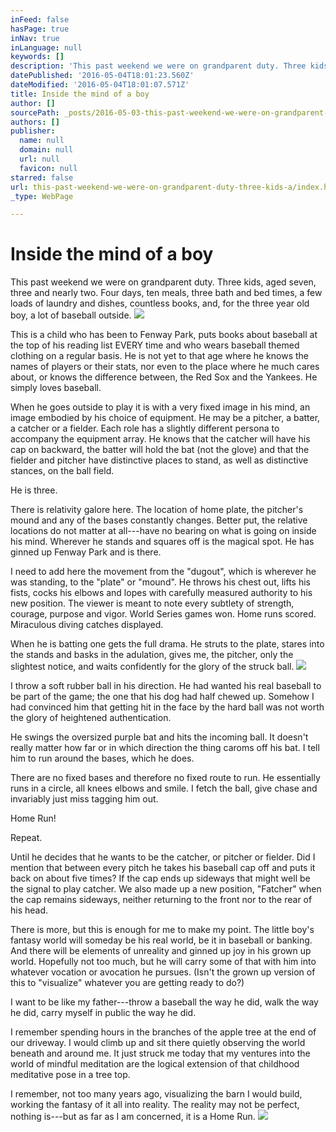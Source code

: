 ```yaml
---
inFeed: false
hasPage: true
inNav: true
inLanguage: null
keywords: []
description: 'This past weekend we were on grandparent duty. Three kids, aged seven, three and nearly two. Four days, ten meals, three bath and bed times, a few loads of laundry and dishes, countless books, and, for the three year old boy, a lot of baseball outside.'
datePublished: '2016-05-04T18:01:23.560Z'
dateModified: '2016-05-04T18:01:07.571Z'
title: Inside the mind of a boy
author: []
sourcePath: _posts/2016-05-03-this-past-weekend-we-were-on-grandparent-duty-three-kids-a.md
authors: []
publisher:
  name: null
  domain: null
  url: null
  favicon: null
starred: false
url: this-past-weekend-we-were-on-grandparent-duty-three-kids-a/index.html
_type: WebPage

---
```

# Inside the mind of a boy

This past weekend we were on grandparent duty. Three kids, aged seven, three and nearly two. Four days, ten meals, three bath and bed times, a few loads of laundry and dishes, countless books, and, for the three year old boy, a lot of baseball outside.
![](https://the-grid-user-content.s3-us-west-2.amazonaws.com/8a3fc617-3ab5-40be-9cb3-b750878905d8.jpg)

This is a child who has been to Fenway Park, puts books about baseball at the top of his reading list EVERY time and who wears baseball themed clothing on a regular basis. He is not yet to that age where he knows the names of players or their stats, nor even to the place where he much cares about, or knows the difference between, the Red Sox and the Yankees. He simply loves baseball.

When he goes outside to play it is with a very fixed image in his mind, an image embodied by his choice of equipment. He may be a pitcher, a batter, a catcher or a fielder. Each role has a slightly different persona to accompany the equipment array. He knows that the catcher will have his cap on backward, the batter will hold the bat (not the glove) and that the fielder and pitcher have distinctive places to stand, as well as distinctive stances, on the ball field.

He is three.

There is relativity galore here. The location of home plate, the pitcher's mound and any of the bases constantly changes. Better put, the relative locations do not matter at all---have no bearing on what is going on inside his mind. Wherever he stands and squares off is the magical spot. He has ginned up Fenway Park and is there.

I need to add here the movement from the "dugout", which is wherever he was standing, to the "plate" or "mound". He throws his chest out, lifts his fists, cocks his elbows and lopes with carefully measured authority to his new position. The viewer is meant to note every subtlety of strength, courage, purpose and vigor. World Series games won. Home runs scored. Miraculous diving catches displayed.

When he is batting one gets the full drama. He struts to the plate, stares into the stands and basks in the adulation, gives me, the pitcher, only the slightest notice, and waits confidently for the glory of the struck ball.
![](https://the-grid-user-content.s3-us-west-2.amazonaws.com/71898a28-8802-4fa6-9d5a-4c71dccbf100.jpg)

I throw a soft rubber ball in his direction. He had wanted his real baseball to be part of the game; the one that his dog had half chewed up. Somehow I had convinced him that getting hit in the face by the hard ball was not worth the glory of heightened authentication.

He swings the oversized purple bat and hits the incoming ball. It doesn't really matter how far or in which direction the thing caroms off his bat. I tell him to run around the bases, which he does.

There are no fixed bases and therefore no fixed route to run. He essentially runs in a circle, all knees elbows and smile. I fetch the ball, give chase and invariably just miss tagging him out.

Home Run!

Repeat.

Until he decides that he wants to be the catcher, or pitcher or fielder. Did I mention that between every pitch he takes his baseball cap off and puts it back on about five times? If the cap ends up sideways that might well be the signal to play catcher. We also made up a new position, "Fatcher" when the cap remains sideways, neither returning to the front nor to the rear of his head.

There is more, but this is enough for me to make my point. The little boy's fantasy world will someday be his real world, be it in baseball or banking. And there will be elements of unreality and ginned up joy in his grown up world. Hopefully not too much, but he will carry some of that with him into whatever vocation or avocation he pursues. (Isn't the grown up version of this to "visualize" whatever you are getting ready to do?)

I want to be like my father---throw a baseball the way he did, walk the way he did, carry myself in public the way he did.

I remember spending hours in the branches of the apple tree at the end of our driveway. I would climb up and sit there quietly observing the world beneath and around me. It just struck me today that my ventures into the world of mindful meditation are the logical extension of that childhood meditative pose in a tree top.

I remember, not too many years ago, visualizing the barn I would build, working the fantasy of it all into reality. The reality may not be perfect, nothing is---but as far as I am concerned, it is a Home Run.
![](https://the-grid-user-content.s3-us-west-2.amazonaws.com/632e4a1a-0252-4b6e-8156-16ce5ddc7652.jpg)